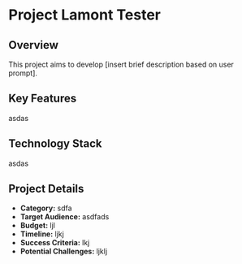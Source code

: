 # Project Lamont Tester

## Overview
This project aims to develop [insert brief description based on user prompt].

## Key Features
asdas

## Technology Stack
asdas

## Project Details
* **Category:** sdfa
* **Target Audience:** asdfads
* **Budget:** ljl
* **Timeline:** ljkj
* **Success Criteria:** lkj
* **Potential Challenges:** ljklj